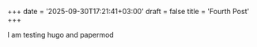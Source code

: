 +++
date = '2025-09-30T17:21:41+03:00'
draft = false
title = 'Fourth Post'
+++

I am testing hugo and papermod
